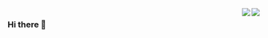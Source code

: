 <a href="https://github.com/anuraghazra/github-readme-stats">
  <img align="right" src="https://github-readme-stats.vercel.app/api?username=OuYangJinTing&show_icons=true&count_private=true&include_all_commits=true" />
  <img align="right" src="https://github-readme-stats.vercel.app/api/top-langs/?username=OuYangJinTing&layout=compact" />
</a>

### Hi there 👋

<!--
**OuYangJinTing/OuYangJinTing** is a ✨ _special_ ✨ repository because its `README.md` (this file) appears on your GitHub profile.

Here are some ideas to get you started:

- 🔭 I’m currently working on ...
- 🌱 I’m currently learning ...
- 👯 I’m looking to collaborate on ...
- 🤔 I’m looking for help with ...
- 💬 Ask me about ...
- 📫 How to reach me: ...
- 😄 Pronouns: ...
- ⚡ Fun fact: ...
-->
